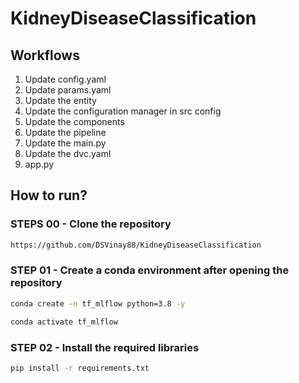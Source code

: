 
# KidneyDiseaseClassification

## Workflows

1. Update config.yaml
2. Update params.yaml
3. Update the entity
4. Update the configuration manager in src config
5. Update the components
6. Update the pipeline
7. Update the main.py
8. Update the dvc.yaml
9. app.py

## How to run?

### STEPS 00 - Clone the repository

```bash
https://github.com/DSVinay88/KidneyDiseaseClassification
```

### STEP 01 - Create a conda environment after opening the repository

```bash
conda create -n tf_mlflow python=3.8 -y
```

```bash
conda activate tf_mlflow
```

### STEP 02 - Install the required libraries

```bash
pip install -r requirements.txt
```
